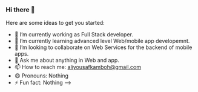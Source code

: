 ### Hi there 👋

Here are some ideas to get you started:

- 🔭 I’m currently working as Full Stack developer.
- 🌱 I’m currently learning advanced level Web/mobile app developemnt.
- 👯 I’m looking to collaborate on Web Services for the backend of mobile apps.
- 💬 Ask me about anything in Web and app.
- 📫 How to reach me: aliyousafkamboh@gmail.com
- 😄 Pronouns: Nothing
- ⚡ Fun fact: Nothing
-->
